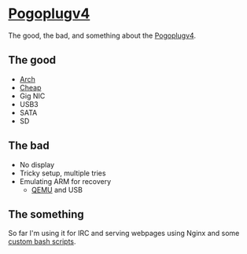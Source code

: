 # [Pogoplugv4](/pogoplugv4)

The good, the bad, and something about the [Pogoplugv4][].

## The good

* [Arch][]
* [Cheap][]
* Gig NIC
* USB3
* SATA
* SD

## The bad

* No display
* Tricky setup, multiple tries
* Emulating ARM for recovery
    * [QEMU][] and USB

## The something

So far I'm using it for IRC and serving webpages using Nginx and some [custom bash scripts][].

[Arch]: https://www.archlinux.org/
[Pogoplugv4]: http://archlinuxarm.org/platforms/armv5/pogoplug-series-4
[Cheap]: http://www.amazon.com/Pogoplug-Series-4-Backup-Device/dp/B006I5MKZY
[QEMU]: http://wiki.qemu.org/Main_Page
[custom bash scripts]: http://github.com/colby/colbyolson.com
